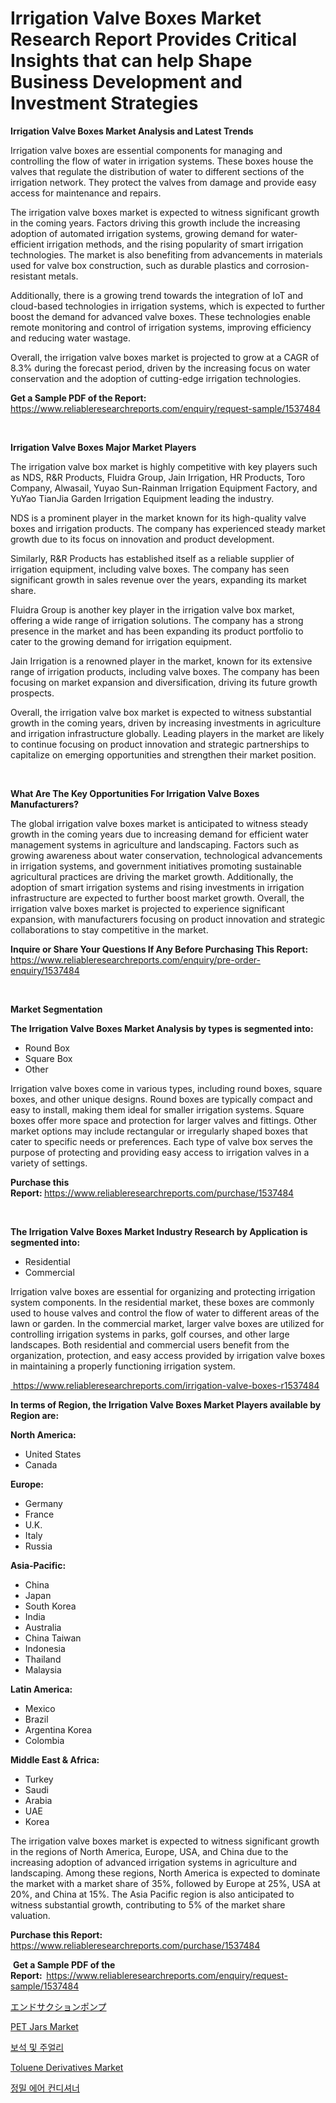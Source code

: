 <p><h1>Irrigation Valve Boxes Market Research Report Provides Critical Insights that can help Shape Business Development and Investment Strategies</h1></p><p><strong>Irrigation Valve Boxes Market Analysis and Latest Trends</strong></p>
<p><p>Irrigation valve boxes are essential components for managing and controlling the flow of water in irrigation systems. These boxes house the valves that regulate the distribution of water to different sections of the irrigation network. They protect the valves from damage and provide easy access for maintenance and repairs.</p><p>The irrigation valve boxes market is expected to witness significant growth in the coming years. Factors driving this growth include the increasing adoption of automated irrigation systems, growing demand for water-efficient irrigation methods, and the rising popularity of smart irrigation technologies. The market is also benefiting from advancements in materials used for valve box construction, such as durable plastics and corrosion-resistant metals.</p><p>Additionally, there is a growing trend towards the integration of IoT and cloud-based technologies in irrigation systems, which is expected to further boost the demand for advanced valve boxes. These technologies enable remote monitoring and control of irrigation systems, improving efficiency and reducing water wastage.</p><p>Overall, the irrigation valve boxes market is projected to grow at a CAGR of 8.3% during the forecast period, driven by the increasing focus on water conservation and the adoption of cutting-edge irrigation technologies.</p></p>
<p><strong>Get a Sample PDF of the Report:&nbsp;</strong> <a href="https://www.reliableresearchreports.com/enquiry/request-sample/1537484">https://www.reliableresearchreports.com/enquiry/request-sample/1537484</a></p>
<p>&nbsp;</p>
<p><strong>Irrigation Valve Boxes Major Market Players</strong></p>
<p><p>The irrigation valve box market is highly competitive with key players such as NDS, R&R Products, Fluidra Group, Jain Irrigation, HR Products, Toro Company, Alwasail, Yuyao Sun-Rainman Irrigation Equipment Factory, and YuYao TianJia Garden Irrigation Equipment leading the industry. </p><p>NDS is a prominent player in the market known for its high-quality valve boxes and irrigation products. The company has experienced steady market growth due to its focus on innovation and product development. </p><p>Similarly, R&R Products has established itself as a reliable supplier of irrigation equipment, including valve boxes. The company has seen significant growth in sales revenue over the years, expanding its market share.</p><p>Fluidra Group is another key player in the irrigation valve box market, offering a wide range of irrigation solutions. The company has a strong presence in the market and has been expanding its product portfolio to cater to the growing demand for irrigation equipment.</p><p>Jain Irrigation is a renowned player in the market, known for its extensive range of irrigation products, including valve boxes. The company has been focusing on market expansion and diversification, driving its future growth prospects.</p><p>Overall, the irrigation valve box market is expected to witness substantial growth in the coming years, driven by increasing investments in agriculture and irrigation infrastructure globally. Leading players in the market are likely to continue focusing on product innovation and strategic partnerships to capitalize on emerging opportunities and strengthen their market position.</p></p>
<p>&nbsp;</p>
<p><strong>What Are The Key Opportunities For Irrigation Valve Boxes Manufacturers?</strong></p>
<p><p>The global irrigation valve boxes market is anticipated to witness steady growth in the coming years due to increasing demand for efficient water management systems in agriculture and landscaping. Factors such as growing awareness about water conservation, technological advancements in irrigation systems, and government initiatives promoting sustainable agricultural practices are driving the market growth. Additionally, the adoption of smart irrigation systems and rising investments in irrigation infrastructure are expected to further boost market growth. Overall, the irrigation valve boxes market is projected to experience significant expansion, with manufacturers focusing on product innovation and strategic collaborations to stay competitive in the market.</p></p>
<p><strong>Inquire or Share Your Questions If Any Before Purchasing This Report:</strong> <a href="https://www.reliableresearchreports.com/enquiry/pre-order-enquiry/1537484">https://www.reliableresearchreports.com/enquiry/pre-order-enquiry/1537484</a></p>
<p>&nbsp;</p>
<p><strong>Market Segmentation</strong></p>
<p><strong>The Irrigation Valve Boxes Market Analysis by types is segmented into:</strong></p>
<p><ul><li>Round Box</li><li>Square Box</li><li>Other</li></ul></p>
<p><p>Irrigation valve boxes come in various types, including round boxes, square boxes, and other unique designs. Round boxes are typically compact and easy to install, making them ideal for smaller irrigation systems. Square boxes offer more space and protection for larger valves and fittings. Other market options may include rectangular or irregularly shaped boxes that cater to specific needs or preferences. Each type of valve box serves the purpose of protecting and providing easy access to irrigation valves in a variety of settings.</p></p>
<p><strong>Purchase this Report:&nbsp;</strong><a href="https://www.reliableresearchreports.com/purchase/1537484">https://www.reliableresearchreports.com/purchase/1537484</a></p>
<p>&nbsp;</p>
<p><strong>The Irrigation Valve Boxes Market Industry Research by Application is segmented into:</strong></p>
<p><ul><li>Residential</li><li>Commercial</li></ul></p>
<p><p>Irrigation valve boxes are essential for organizing and protecting irrigation system components. In the residential market, these boxes are commonly used to house valves and control the flow of water to different areas of the lawn or garden. In the commercial market, larger valve boxes are utilized for controlling irrigation systems in parks, golf courses, and other large landscapes. Both residential and commercial users benefit from the organization, protection, and easy access provided by irrigation valve boxes in maintaining a properly functioning irrigation system.</p></p>
<p><a href="https://www.reliableresearchreports.com/irrigation-valve-boxes-r1537484">&nbsp;https://www.reliableresearchreports.com/irrigation-valve-boxes-r1537484</a></p>
<p><strong>In terms of Region, the Irrigation Valve Boxes Market Players available by Region are:</strong></p>
<p>
    <p> <strong> North America: </strong>
        <ul>
            <li>United States</li>
            <li>Canada</li>
        </ul>
        </p> 
    <p> <strong> Europe: </strong>
        <ul>
            <li>Germany</li>
            <li>France</li>
            <li>U.K.</li>
            <li>Italy</li>
            <li>Russia</li>
        </ul>
        </p> 
    <p> <strong> Asia-Pacific: </strong>
        <ul>
            <li>China</li>
            <li>Japan</li>
            <li>South Korea</li>
            <li>India</li>
            <li>Australia</li>
            <li>China Taiwan</li>
            <li>Indonesia</li>
            <li>Thailand</li>
            <li>Malaysia</li>
        </ul>
        </p> 
    <p> <strong> Latin America: </strong>
        <ul>
            <li>Mexico</li>
            <li>Brazil</li>
            <li>Argentina Korea</li>
            <li>Colombia</li>
        </ul>
        </p> 
    <p> <strong> Middle East & Africa: </strong>
        <ul>
            <li>Turkey</li>
            <li>Saudi</li>
            <li>Arabia</li>
            <li>UAE</li>
            <li>Korea</li>
        </ul>
    </p>
    </p>
<p><p>The irrigation valve boxes market is expected to witness significant growth in the regions of North America, Europe, USA, and China due to the increasing adoption of advanced irrigation systems in agriculture and landscaping. Among these regions, North America is expected to dominate the market with a market share of 35%, followed by Europe at 25%, USA at 20%, and China at 15%. The Asia Pacific region is also anticipated to witness substantial growth, contributing to 5% of the market share valuation.</p></p>
<p><strong>Purchase this Report: </strong><a href="https://www.reliableresearchreports.com/purchase/1537484">https://www.reliableresearchreports.com/purchase/1537484</a></p>
<p>&nbsp;<strong>Get a Sample PDF of the Report:&nbsp;&nbsp;</strong><a href="https://www.reliableresearchreports.com/enquiry/request-sample/1537484">https://www.reliableresearchreports.com/enquiry/request-sample/1537484</a></p>
<p><strong></strong></p>
<p><p><a href="https://medium.com/@brayanborer2023/%E3%82%A8%E3%83%B3%E3%83%89%E5%90%B8%E5%85%A5%E3%83%9D%E3%83%B3%E3%83%97%E5%B8%82%E5%A0%B4%E3%81%AE%E5%B1%95%E6%9C%9B-%E5%B8%82%E5%A0%B4%E5%8B%95%E5%90%91-%E6%88%90%E9%95%B7-2024%E5%B9%B4%E3%81%8B%E3%82%892031%E5%B9%B4%E3%81%BE%E3%81%A7%E3%81%AE%E4%BA%88%E6%B8%AC-7861f254318c">エンドサクションポンプ</a></p><p><a href="https://issuu.com/reportprime-2/docs/pet-jars-market-size-2030.pptx">PET Jars Market</a></p><p><a href="https://medium.com/@maryamwill/%EB%B3%B4%EC%84%9D-%EB%B0%8F-%EB%B3%B4%EC%84%9D-%EC%8B%9C%EC%9E%A5-%EC%8B%9C%EC%9E%A5-%EC%A0%90%EC%9C%A0%EC%9C%A8-%EC%8B%9C%EC%9E%A5-%EB%8F%99%ED%96%A5-%EB%B0%8F-%EB%AF%B8%EB%9E%98-%EC%84%B1%EC%9E%A5-%ED%83%90%EC%83%89-9c01bf73d66f">보석 및 주얼리</a></p><p><a href="https://issuu.com/reportprime-2/docs/toluene-derivatives-market-size-2030.pptx">Toluene Derivatives Market</a></p><p><a href="https://github.com/hzumrdvas204296/Market-Research-Report-List-1/blob/main/897290331516.md">정밀 에어 컨디셔너</a></p></p>